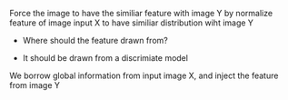 
Force the image to have the similiar feature with image Y
by normalize feature of image input X to have similiar distribution wiht image Y

- Where should the feature drawn from?
+ It should be drawn from a discrimiate model

We borrow global information from input image X, and inject the feature from image Y
